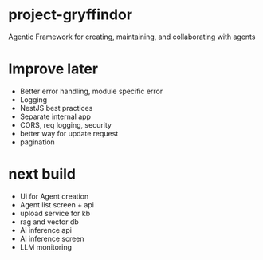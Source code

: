 # project-gryffindor
Agentic Framework for creating, maintaining, and collaborating with agents

# Improve later
- Better error handling, module specific error
- Logging
- NestJS best practices
- Separate internal app
- CORS, req logging, security
- better way for update request
- pagination

# next build
- Ui for Agent creation
- Agent list screen + api
- upload service for kb
- rag and vector db
- Ai inference api
- Ai inference screen
- LLM monitoring
